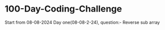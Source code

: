 # 100-Day-Coding-Challenge

Start from 08-08-2024
Day one(08-08-2-24), question:- Reverse sub array
